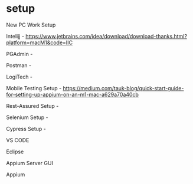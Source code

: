 # setup


New PC Work Setup

Intelijj - https://www.jetbrains.com/idea/download/download-thanks.html?platform=macM1&code=IIC

PGAdmin - 

Postman - 

LogiTech - 

Mobile Testing Setup - https://medium.com/tauk-blog/quick-start-guide-for-setting-up-appium-on-an-m1-mac-a629a70a40cb

Rest-Assured Setup - 

Selenium Setup - 

Cypress Setup - 

VS CODE

Eclipse

Appium Server GUI

Appium 

